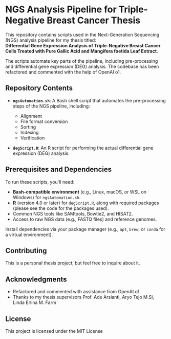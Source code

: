 # NGS Analysis Pipeline for Triple-Negative Breast Cancer Thesis

This repository contains scripts used in the Next-Generation Sequencing (NGS) analysis pipeline for my thesis titled:  
**Differential Gene Expression Analysis of Triple-Negative Breast Cancer Cells Treated with Pure Gallic Acid and Mangifera foetida Leaf Extract**.

The scripts automate key parts of the pipeline, including pre-processing and differential gene expression (DEG) analysis. The codebase has been refactored and commented with the help of OpenAI o1.

## Repository Contents

- **`ngsAutomation.sh`**: A Bash shell script that automates the pre-processing steps of the NGS pipeline, including:
  - Alignment
  - File format conversion
  - Sorting
  - Indexing
  - Verification

- **`degScript.R`**: An R script for performing the actual differential gene expression (DEG) analysis.

## Prerequisites and Dependencies

To run these scripts, you'll need:
- **Bash-compatible environment** (e.g., Linux, macOS, or WSL on Windows) for `ngsAutomation.sh`.
- **R** (version 4.0 or later) for `degScript.R`, along with required packages (please see the code for the packages used).
- Common NGS tools like SAMtools, Bowtie2, and HISAT2.
- Access to raw NGS data (e.g., FASTQ files) and reference genomes.

Install dependencies via your package manager (e.g., `apt`, `brew`, or `conda` for a virtual environment).

## Contributing

This is a personal thesis project, but feel free to inquire about it.

## Acknowledgments

- Refactored and commented with assistance from OpenAI o1.
- Thanks to my thesis supervisors Prof. Ade Arsianti, Aryo Tejo M.Si, Linda Erlina M. Farm

## License

This project is licensed under the MIT License
